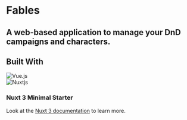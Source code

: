 # Fables

## A web-based application to manage your DnD campaigns and characters.

## Built With

![Vue.js](https://img.shields.io/badge/vue-%2335495e.svg?style=for-the-badge&logo=vuedotjs&logoColor=%234FC08D)  
![Nuxtjs](https://img.shields.io/badge/Nuxt-002E3B?style=for-the-badge&logo=nuxtdotjs&logoColor=#00DC82)  

### Nuxt 3 Minimal Starter

Look at the [Nuxt 3 documentation](https://nuxt.com/docs/getting-started/introduction) to learn more.
